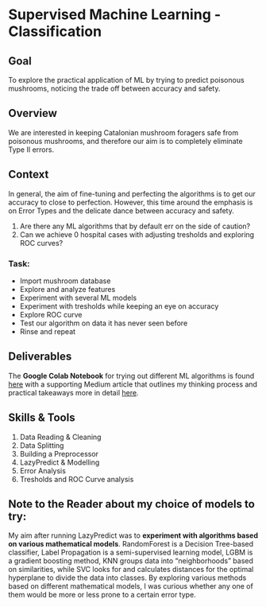 # Supervised Machine Learning - Classification
## Goal
To explore the practical application of ML by trying to predict poisonous mushrooms, noticing the trade off between accuracy and safety. 

## Overview 
We are interested in keeping Catalonian mushroom foragers safe from poisonous mushrooms, and therefore our aim is to completely eliminate Type II errors.

## Context
In general, the aim of fine-tuning and perfecting the algorithms is to get our accuracy to close to perfection. However, this time around the emphasis is on Error Types and the delicate dance between accuracy and safety.

1. Are there any ML algorithms that by default err on the side of caution?
2. Can we achieve 0 hospital cases with adjusting tresholds and exploring ROC curves?

### Task: 
* Import mushroom database
* Explore and analyze features
* Experiment with several ML models
* Experiment with tresholds while keeping an eye on accuracy
* Explore ROC curve
* Test our algorithm on data it has never seen before
* Rinse and repeat

## Deliverables
The **Google Colab Notebook** for trying out different ML algorithms is found [here]() with a supporting Medium article that outlines my thinking process and practical takeaways more in detail [here](https://medium.com/@ubp0528/poisonous-mushrooms-striking-a-balance-between-accuracy-and-safety-with-machine-learning-80b77112e6dd).

## Skills & Tools
1. Data Reading & Cleaning 
2. Data Splitting 
3. Building a Preprocessor
4. LazyPredict & Modelling
5. Error Analysis
6. Tresholds and ROC Curve analysis

## Note to the Reader about my choice of models to try:
My aim after running LazyPredict was to **experiment with algorithms based on various mathematical models**. 
RandomForest is a Decision Tree-based classifier, Label Propagation is a semi-supervised learning model, LGBM is a gradient boosting method, KNN groups data into “neighborhoods” based on similarities, while SVC looks for and calculates distances for the optimal hyperplane to divide the data into classes. 
By exploring various methods based on different mathematical models, I was curious whether any one of them would be more or less prone to a certain error type. 
